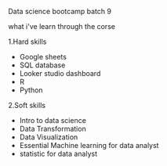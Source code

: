 Data science bootcamp batch 9

what i've learn through the corse

1.Hard skills
- Google sheets
- SQL database
- Looker studio dashboard
- R
- Python

2.Soft skills
- Intro to data science
- Data Transformation
- Data Visualization
- Essential Machine learning for data analyst
- statistic for data analyst

